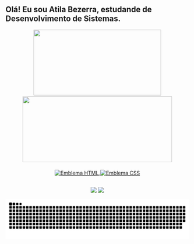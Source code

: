 ## Olá! Eu sou Atila Bezerra, estudande de Desenvolvimento de Sistemas.
<div align="center">
  <a href="https://github.com/atila-brz">
  <img height="180em" width="350em" src="https://github-readme-stats.vercel.app/api?username=atila-brz&show_icons=true&theme=dark&include_all_commits=true&count_private=true"/>
  <img height="180em" width="410em" src="https://github-readme-stats.vercel.app/api/top-langs/?username=atila-brz&layout=compact&langs_count=7&theme=dark"/>
    </div>
  
<div align="center" style="display: inline_block"><br>
  <img align="center" alt="Emblema HTML" src="https://img.shields.io/badge/HTML5-E34F26?style=for-the-badge&logo=html5&logoColor=white">
  <img align="center" alt="Emblema CSS"  src="https://img.shields.io/badge/CSS3-1572B6?style=for-the-badge&logo=css3&logoColor=white">
</div>
  
  ##
 
<div align="center"> 
  <a href = "mailto:atila.bzalm@gmail.com"><img src="https://img.shields.io/badge/-Gmail-%23333?style=for-the-badge&logo=gmail&logoColor=white" target="_blank"></a>
  <a href="https://www.linkedin.com/in/atila-bezerra/" target="_blank"><img src="https://img.shields.io/badge/-LinkedIn-%230077B5?style=for-the-badge&logo=linkedin&logoColor=white" target="_blank"></a> 
 
</div>

  ![Snake animation](https://github.com/atila-brz/atila-brz/blob/output/github-contribution-grid-snake.svg)
